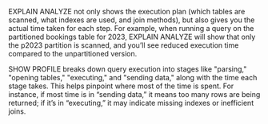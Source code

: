 EXPLAIN ANALYZE not only shows the execution plan (which tables are scanned, what indexes are used, and join methods), but also gives you the actual time taken for each step. For example, when
running a query on the partitioned bookings table for 2023, EXPLAIN ANALYZE will show that only the p2023 partition is scanned, and you’ll see reduced execution time compared to the unpartitioned version.


SHOW PROFILE breaks down query execution into stages like "parsing," "opening tables," "executing," and "sending data," along with the time each stage takes. This helps pinpoint where
most of the time is spent. For instance, if most time is in “sending data,” it means too many rows are being returned; if it’s in “executing,” it may indicate missing indexes or inefficient joins.
